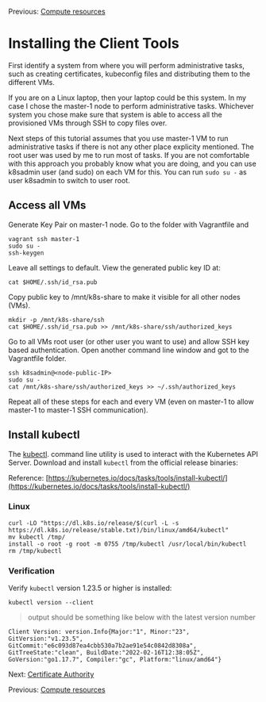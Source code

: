 Previous: [Compute resources](02-compute-resources.md)

# Installing the Client Tools

First identify a system from where you will perform administrative tasks, such as creating certificates, kubeconfig files and distributing them to the different VMs.

If you are on a Linux laptop, then your laptop could be this system. In my case I chose the master-1 node to perform administrative tasks. Whichever system you chose make sure that system is able to access all the provisioned VMs through SSH to copy files over.

Next steps of this tutorial assumes that you use master-1 VM to run administrative tasks if there is not any other place explicity mentioned.
The root user was used by me to run most of tasks. If you are not comfortable with this approach you probably know what you are doing, and you can use k8sadmin user (and sudo) on each VM for this.
You can run `sudo su -` as user k8sadmin to switch to user root.

## Access all VMs

Generate Key Pair on master-1 node.
Go to the folder with Vagrantfile and
```
vagrant ssh master-1
sudo su -
ssh-keygen
```
Leave all settings to default.
View the generated public key ID at:

```
cat $HOME/.ssh/id_rsa.pub
```

Copy public key to /mnt/k8s-share to make it visible for all other nodes (VMs).
```
mkdir -p /mnt/k8s-share/ssh
cat $HOME/.ssh/id_rsa.pub >> /mnt/k8s-share/ssh/authorized_keys
```

Go to all VMs root user (or other user you want to use) and allow SSH key based authentication. Open another command line window and got to the Vagrantfile folder.

```
ssh k8sadmin@<node-public-IP>
sudo su -
cat /mnt/k8s-share/ssh/authorized_keys >> ~/.ssh/authorized_keys
```

Repeat all of these steps for each and every VM (even on master-1 to allow master-1 to master-1 SSH communication).

## Install kubectl

The [kubectl](https://kubernetes.io/docs/tasks/tools/install-kubectl). command line utility is used to interact with the Kubernetes API Server. Download and install `kubectl` from the official release binaries:

Reference: [https://kubernetes.io/docs/tasks/tools/install-kubectl/](https://kubernetes.io/docs/tasks/tools/install-kubectl/)

### Linux

```
curl -LO "https://dl.k8s.io/release/$(curl -L -s https://dl.k8s.io/release/stable.txt)/bin/linux/amd64/kubectl"
mv kubectl /tmp/
install -o root -g root -m 0755 /tmp/kubectl /usr/local/bin/kubectl
rm /tmp/kubectl
```

### Verification

Verify `kubectl` version 1.23.5 or higher is installed:

```
kubectl version --client
```

> output should be something like below with the latest version number

```
Client Version: version.Info{Major:"1", Minor:"23", GitVersion:"v1.23.5", GitCommit:"e6c093d87ea4cbb530a7b2ae91e54c0842d8308a", GitTreeState:"clean", BuildDate:"2022-02-16T12:38:05Z", GoVersion:"go1.17.7", Compiler:"gc", Platform:"linux/amd64"}
```

Next: [Certificate Authority](04-certificate-authority.md)

Previous: [Compute resources](02-compute-resources.md)
